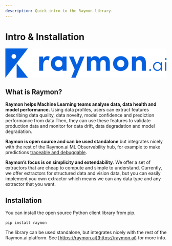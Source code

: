 ```yaml
---
description: Quick intro to the Raymon library.
---
```


# Intro & Installation

![Raymon: analyse data &amp; model health](.gitbook/assets/image.png)

## What is Raymon?

**Raymon helps Machine Learning teams analyse data, data health and model performance.** Using data profiles, users can extract features describing data quality, data novelty, model confidence and prediction performance from data.Then, they can use these features to validate production data and monitor for data drift, data degradation and model degradation. 

**Raymon is open source and can be used standalone** but integrates nicely with the rest of the Raymon.ai ML Observability hub, for example to make predictions [traceable and debuggable](tracing-predictions/untitled.md).

**Raymon’s focus is on simplicity and extendability**. We offer a set of extractors that are cheap to compute and simple to understand. Currently, we offer extractors for structured data and vision data, but you can easily implement you own extractor which means we can any data type and any extractor that you want. 

## Installation

You can install the open source Python client library from pip.

```text
pip install raymon
```

  
The library can be used standalone, but integrates nicely with the rest of the Raymon.ai platform. See [https://raymon.ai](https://raymon.ai) for more info.



